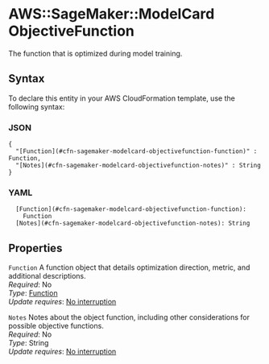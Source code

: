 # AWS::SageMaker::ModelCard ObjectiveFunction<a name="aws-properties-sagemaker-modelcard-objectivefunction"></a>

The function that is optimized during model training\.

## Syntax<a name="aws-properties-sagemaker-modelcard-objectivefunction-syntax"></a>

To declare this entity in your AWS CloudFormation template, use the following syntax:

### JSON<a name="aws-properties-sagemaker-modelcard-objectivefunction-syntax.json"></a>

```
{
  "[Function](#cfn-sagemaker-modelcard-objectivefunction-function)" : Function,
  "[Notes](#cfn-sagemaker-modelcard-objectivefunction-notes)" : String
}
```

### YAML<a name="aws-properties-sagemaker-modelcard-objectivefunction-syntax.yaml"></a>

```
  [Function](#cfn-sagemaker-modelcard-objectivefunction-function): 
    Function
  [Notes](#cfn-sagemaker-modelcard-objectivefunction-notes): String
```

## Properties<a name="aws-properties-sagemaker-modelcard-objectivefunction-properties"></a>

`Function`  <a name="cfn-sagemaker-modelcard-objectivefunction-function"></a>
A function object that details optimization direction, metric, and additional descriptions\.  
*Required*: No  
*Type*: [Function](aws-properties-sagemaker-modelcard-function.md)  
*Update requires*: [No interruption](https://docs.aws.amazon.com/AWSCloudFormation/latest/UserGuide/using-cfn-updating-stacks-update-behaviors.html#update-no-interrupt)

`Notes`  <a name="cfn-sagemaker-modelcard-objectivefunction-notes"></a>
Notes about the object function, including other considerations for possible objective functions\.  
*Required*: No  
*Type*: String  
*Update requires*: [No interruption](https://docs.aws.amazon.com/AWSCloudFormation/latest/UserGuide/using-cfn-updating-stacks-update-behaviors.html#update-no-interrupt)
